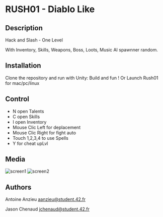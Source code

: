 # RUSH01 - Diablo Like

## Description

Hack and Slash - One Level

With Inventory, Skills, Weapons, Boss, Loots, Music
AI spawnner random.

## Installation

Clone the repository and run with Unity:
Build and fun !
Or Launch Rush01 for mac/pc/linux

## Control

- N open Talents
- C open Skills
- I open Inventory
- Mouse Clic Left for deplacement
- Mouse Clic Right for fight auto
- Touch 1,2,3,4 to use Spells
- Y for cheat upLvl

## Media

![screen1](ScreeShot/screen1.png)
![screen2](ScreeShot/screen2.png)

## Authors

Antoine Anzieu
aanzieu@student.42.fr

Jason Chenaud
jchenaud@student.42.fr